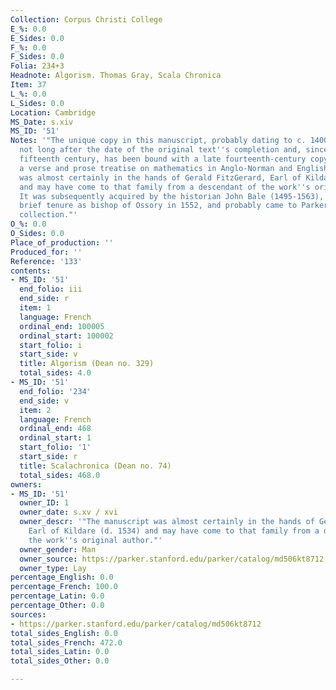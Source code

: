 ```yaml
---
Collection: Corpus Christi College
E_%: 0.0
E_Sides: 0.0
F_%: 0.0
F_Sides: 0.0
Folia: 234+3
Headnote: Algorism. Thomas Gray, Scala Chronica
Item: 37
L_%: 0.0
L_Sides: 0.0
Location: Cambridge
MS_Date: s.xiv
MS_ID: '51'
Notes: '"The unique copy in this manuscript, probably dating to c. 1400, was made
  not long after the date of the original text''s completion and, since the early
  fifteenth century, has been bound with a late fourteenth-century copy of the Algorism,
  a verse and prose treatise on mathematics in Anglo-Norman and English. "; "the manuscript
  was almost certainly in the hands of Gerald FitzGerard, Earl of Kildare (d. 1534)
  and may have come to that family from a descendant of the work''s original author.
  It was subsequently acquired by the historian John Bale (1495-1563), during his
  brief tenure as bishop of Ossory in 1552, and probably came to Parker from Bale''s
  collection."'
O_%: 0.0
O_Sides: 0.0
Place_of_production: ''
Produced_for: ''
Reference: '133'
contents:
- MS_ID: '51'
  end_folio: iii
  end_side: r
  item: 1
  language: French
  ordinal_end: 100005
  ordinal_start: 100002
  start_folio: i
  start_side: v
  title: Algorism (Dean no. 329)
  total_sides: 4.0
- MS_ID: '51'
  end_folio: '234'
  end_side: v
  item: 2
  language: French
  ordinal_end: 468
  ordinal_start: 1
  start_folio: '1'
  start_side: r
  title: Scalachronica (Dean no. 74)
  total_sides: 468.0
owners:
- MS_ID: '51'
  owner_ID: 1
  owner_date: s.xv / xvi
  owner_descr: '"The manuscript was almost certainly in the hands of Gerald FitzGerard,
    Earl of Kildare (d. 1534) and may have come to that family from a descendant of
    the work''s original author."'
  owner_gender: Man
  owner_source: https://parker.stanford.edu/parker/catalog/md506kt8712
  owner_type: Lay
percentage_English: 0.0
percentage_French: 100.0
percentage_Latin: 0.0
percentage_Other: 0.0
sources:
- https://parker.stanford.edu/parker/catalog/md506kt8712
total_sides_English: 0.0
total_sides_French: 472.0
total_sides_Latin: 0.0
total_sides_Other: 0.0

---
```

